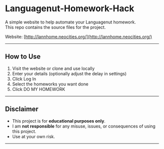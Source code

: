 # Languagenut-Homework-Hack

A simple website to help automate your Languagenut homework.  
This repo contains the source files for the project.

Website: [http://lannhome.neocities.org/](http://lannhome.neocities.org/)

---

## How to Use
1. Visit the website or clone and use locally
2. Enter your details (optionally adjust the delay in settings)
3. Click Log In
4. Select the homeworks you want done
5. Click DO MY HOMEWORK 

---

## Disclaimer
- This project is for **educational purposes only**.  
- I am **not responsible** for any misuse, issues, or consequences of using this project.  
- Use at your own risk.  

---
